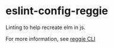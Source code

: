 # eslint-config-reggie

Linting to help recreate elm in js.

For more information, see [reggie CLI](http://github.com/sartaj/reggie-cli)